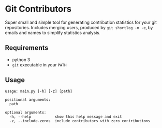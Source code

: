 # Git Contributors

Super small and simple tool for generating contribution statistics for your git repositories. Includes merging users, produced by `git shortlog -n -e`, by emails and names to simplify statistics analysis.

## Requirements
- python 3
- `git` executable in your `PATH`

## Usage
```
usage: main.py [-h] [-z] [path]

positional arguments:
  path

optional arguments:
  -h, --help           show this help message and exit
  -z, --include-zeros  include contributors with zero contributions
```
